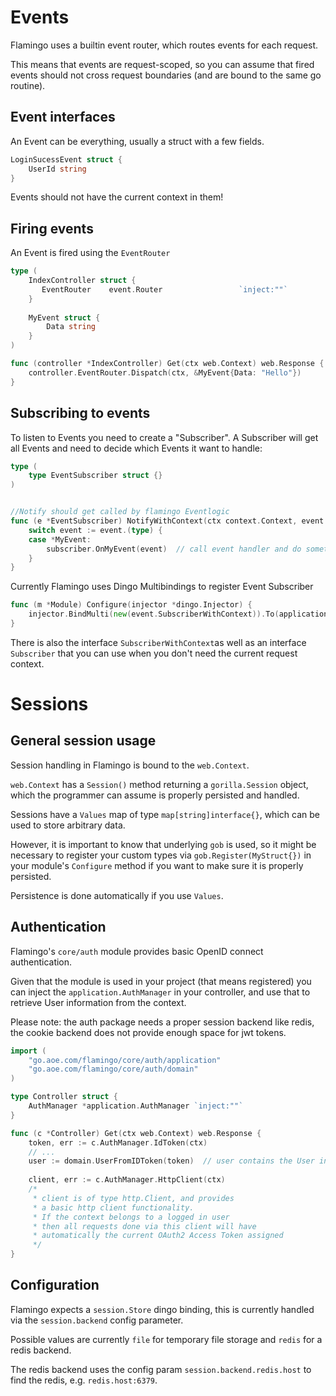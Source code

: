 # Events

Flamingo uses a builtin event router, which routes events for each request.

This means that events are request-scoped, so you can assume that fired events should not
cross request boundaries (and are bound to the same go routine).

## Event interfaces

An Event can be everything, usually a struct with a few fields.

```go
LoginSucessEvent struct {
    UserId string
}
```

Events should not have the current context in them!

## Firing events

An Event is fired using the `EventRouter` 

```go
type (
    IndexController struct {
       EventRouter    event.Router                 `inject:""`
    }
    
    MyEvent struct {
        Data string
    }
)

func (controller *IndexController) Get(ctx web.Context) web.Response {
    controller.EventRouter.Dispatch(ctx, &MyEvent{Data: "Hello"})
}
```


## Subscribing to events

To listen to Events you need to create a "Subscriber". 
A Subscriber will get all Events and need to decide which Events it want to handle:

```go
type (
    type EventSubscriber struct {}
)


//Notify should get called by flamingo Eventlogic
func (e *EventSubscriber) NotifyWithContext(ctx context.Context, event event.Event) {
    switch event := event.(type) {
    case *MyEvent:
        subscriber.OnMyEvent(event)  // call event handler and do something
    }
}
```

Currently Flamingo uses Dingo Multibindings to register Event Subscriber

```go
func (m *Module) Configure(injector *dingo.Injector) {
    injector.BindMulti(new(event.SubscriberWithContext)).To(application.EventSubscriber{})
}
```

There is also the interface `SubscriberWithContext`as well as an interface `Subscriber` that you can use when you don't need the current request context. 





# Sessions

## General session usage

Session handling in Flamingo is bound to the `web.Context`.

`web.Context` has a `Session()` method returning a `gorilla.Session` object, which
the programmer can assume is properly persisted and handled.

Sessions have a `Values` map of type `map[string]interface{}`, which can be used to store arbitrary data.

However, it is important to know that underlying `gob` is used, so it might be necessary to register
your custom types via `gob.Register(MyStruct{})` in your module's `Configure` method if you
want to make sure it is properly persisted.

Persistence is done automatically if you use `Values`.

## Authentication

Flamingo's `core/auth` module provides basic OpenID connect authentication.

Given that the module is used in your project (that means registered) you can inject
the `application.AuthManager` in your controller, and use that to retrieve
User information from the context.

Please note: the auth package needs a proper session backend like redis, the cookie
backend does not provide enough space for jwt tokens.

```go
import (
    "go.aoe.com/flamingo/core/auth/application"
    "go.aoe.com/flamingo/core/auth/domain"
)

type Controller struct {
    AuthManager *application.AuthManager `inject:""`
}

func (c *Controller) Get(ctx web.Context) web.Response {
    token, err := c.AuthManager.IdToken(ctx)
    // ...
    user := domain.UserFromIDToken(token)  // user contains the User information obtained from the ID token
    
    client, err := c.AuthManager.HttpClient(ctx)
    /*
     * client is of type http.Client, and provides
     * a basic http client functionality.
     * If the context belongs to a logged in user
     * then all requests done via this client will have
     * automatically the current OAuth2 Access Token assigned
     */
}
```

## Configuration

Flamingo expects a `session.Store` dingo binding, this is currently handled via the `session.backend` config parameter.

Possible values are currently `file` for temporary file storage and `redis` for a redis backend.

The redis backend uses the config param `session.backend.redis.host` to find the redis, e.g. `redis.host:6379`.
